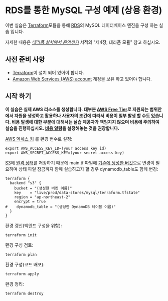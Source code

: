 # RDS를 통한 MySQL 구성 예제 (상용 환경)

이번 실습은 [Terraform](https://www.terraform.io/)모듈을 통해 [RDS](https://aws.amazon.com/rds/)의 MySQL 데이터베이스 엔진을 
구성 하는 실습 입니다.

자세한 내용은 *[테라폼 설치에서 운영까지](http://www.terraformupandrunning.com)* 서적의 "제4장, 테라폼 모듈" 참고 하십시오.

## 사전 준비 사항

* [Terraform](https://www.terraform.io/)이 설치 되어 있어야 합니다. 
* [Amazon Web Services (AWS) account](http://aws.amazon.com/) 계정을 보유 하고 있어야 합니다.

## 시작 하기

**이 실습은 실제 AWS 리소스를 생성합니다. 대부분 [AWS Free Tier](https://aws.amazon.com/free/)로 지원되는 범위안에서 자원을 생성하고 활용하나 사용자의 조건에 따라서 비용이 일부 발생 할 수도 있습니다. 비용 발생에 대한 부분에 대해서는 실습 제공자가 책임지지 않으며 비용에 주의하여 실습을 진행하십시오. [비용 알람](http://bit.ly/2Nryf1C)을 설정해놓는 것을 권장합니다.** 

[AWS 엑세스 키](http://docs.aws.amazon.com/general/latest/gr/aws-sec-cred-types.html#access-keys-and-secret-access-keys) 
를 환경 변수로 설정:

```
export AWS_ACCESS_KEY_ID=(your access key id)
export AWS_SECRET_ACCESS_KEY=(your secret access key)
```

[S3](https://aws.amazon.com/s3/)에 [원격 상태](https://www.terraform.io/docs/state/remote.html)를 저장하기 때문에 
main.tf 파일에 [기존에 생성한 버킷](https://github.com/stitchlabio/terraform-up-and-running-code/tree/master/code/terraform/03-terraform-state/file-layout-example/global/s3)으로 변경이 필요하며 상태 파일 잠금까지 함께 실습하고자 할 경우 dynamodb_table도 함께 변경: 

```
terraform {
  backend "s3" {
    bucket = "(생성한 버킷 이름)"
    key    = "live/prod/data-stores/mysql/terraform.tfstate"
    region = "ap-northeast-2"
    encrypt = true
#    dynamodb_table = "(생성한 DynamoDB 테이블 이름)"
  }
}
```

환경 갱신(백엔드 구성을 위함):

```
terraform init
```

환경 구성 검토:

```
terraform plan
```

환경 구성(코드 배포):

```
terraform apply
```

환경 정리:

```
terraform destroy
```
